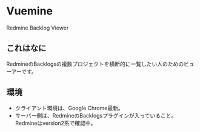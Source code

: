 # Vuemine
Redmine Backlog Viewer

## これはなに
RedmineのBacklogsの複数プロジェクトを横断的に一覧したい人のためのビューアーです。

## 環境
* クライアント環境は、Google Chrome最新。
* サーバー側は、RedmineのBacklogsプラグインが入っていること。Redmineはversion2系で確認中。
